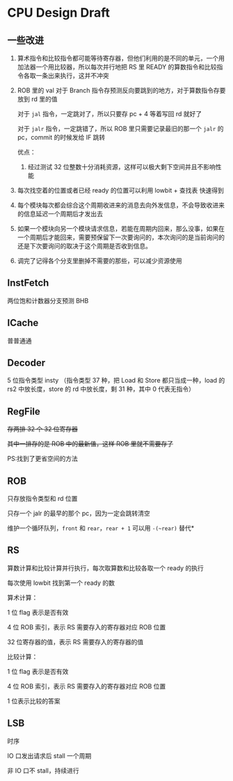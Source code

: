 # CPU Design Draft
## 一些改进

   
1. 算术指令和比较指令都可能等待寄存器，但他们利用的是不同的单元，一个用加法器一个用比较器，所以每次并行地把 RS 里 READY 的算数指令和比较指令各取一条出来执行，这并不冲突

2. ROB 里的 val 对于 Branch 指令存预测反向要跳到的地方，对于算数指令存要放到 rd 里的值

   对于 `jal` 指令，一定跳对了，所以只要存 pc + 4 等着写回 rd 就好了

   对于 `jalr` 指令，一定跳错了，所以 ROB 里只需要记录最旧的那一个 `jalr` 的 pc，commit 的时候发给 IF 跳转

   优点：
   1. 经过测试 32 位整数十分消耗资源，这样可以极大剩下空间并且不影响性能

3. 每次找空着的位置或者已经 ready 的位置可以利用 lowbit + 查找表 快速得到
4. 每个模块每次都会综合这个周期收进来的消息去向外发信息，不会导致收进来的信息延迟一个周期后才发出去
5. 如果一个模块向另一个模块请求信息，若能在周期内回来，那么没事，如果在一个周期后才能回来，需要预保留下一次要询问的，本次询问的是当前询问的还是下次要询问的取决于这个周期是否收到信息。
6. 调完了记得各个分支里删掉不需要的那些，可以减少资源使用

## InstFetch

两位饱和计数器分支预测 BHB

## ICache

普普通通

## Decoder

5 位指令类型 insty （指令类型 37 种，把 Load 和 Store 都只当成一种，load 的 rs2 中放长度，store 的 rd 中放长度，剩 31 种，其中 0 代表无指令）

## RegFile
~~存两排 32 个 32 位寄存器~~

~~其中一排存的是 ROB 中的最新值，这样 ROB 里就不需要存了~~

PS:找到了更省空间的方法

## ROB

只存放指令类型和 rd 位置

只存一个 jalr 的最早的那个 pc，因为一定会跳转清空

维护一个循环队列，`front` 和 `rear`，`rear + 1` 可以用 `-(~rear)` 替代*

## RS
算数计算和比较计算并行执行，每次取算数和比较各取一个 ready 的执行

每次使用 lowbit 找到第一个 ready 的数

算术计算：

1 位 flag 表示是否有效

4 位 ROB 索引，表示 RS 需要存入的寄存器对应 ROB 位置 

32 位寄存器的值，表示 RS 需要存入的寄存器的值

比较计算：

1 位 flag 表示是否有效

4 位 ROB 索引，表示 RS 需要存入的寄存器对应 ROB 位置

1 位表示比较的答案

## LSB
时序

IO 口发出请求后 stall 一个周期

非 IO 口不 stall，持续进行
